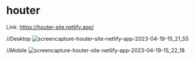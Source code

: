 # houter

Link: https://houter-site.netlify.app/

//Desktop
![screencapture-houter-site-netlify-app-2023-04-19-15_21_55](https://user-images.githubusercontent.com/101928596/233087955-4efa89dc-05a3-4e8d-804e-79bb34c1433a.png)

//Mobile
![screencapture-houter-site-netlify-app-2023-04-19-15_22_18](https://user-images.githubusercontent.com/101928596/233088045-607a7494-06b4-4bb9-ba92-bce3b09cae81.png)
